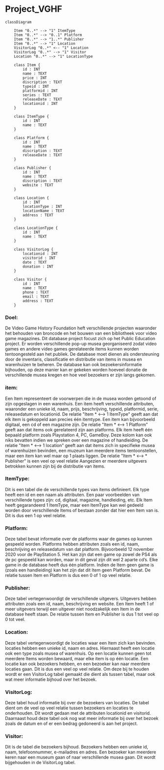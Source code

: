 # Project_VGHF

``` mermaid
classDiagram

    Item "0..*" --> "1" ItemType
    Item "0..*" --> "0..1" Platform
    Item "0..*" --> "1..*" Publisher
    Item "0..*" --> "1" Location
    VisitorLog "0..*" <-- "1" Location
    VisitorLog "0..*" --> "1" Visitor
    Location "0..*" --> "1" LocationType

    class Item {
        id : INT
        name : TEXT
        price : INT
        discription : TEXT
        typeid : INT
        platformid : INT
        series : TEXT
        releaseDate : TEXT
        locationid : INT
    }

    class ItemType {
        id : INT
        name : TEXT
    }

    class Platform {
        id : INT
        name : TEXT
        discription : TEXT
        releaseDate : TEXT
    }
    
    class Publisher {
        id : INT
        name : TEXT
        discription : TEXT
        website : TEXT
    }
    
    class Location {
        id : INT
        locationType : INT
        locationName : TEXT
        address : TEXT
    }
    
    class LocationType {
        id : INT
        name : TEXT
    }

    class VisitorLog {
        locationid : INT
        visitorid : INT
        date : TEXT
        donation : INT
    }
    
    class Visitor {
        id : INT
        name : TEXT
        phone : TEXT
        email : TEXT
        address : TEXT
    }       
 ```
### Doel:
De Video Game History Foundation heft verschillende projecten waaronder het behouden van broncode en het bouwen van een bibliotheek voor video game magazines. Dit database project focust zich op het Public Education project. Er worden verschillende pop-up musea georganiseerd zodat video games en andere video games gerelateerde items kunnen worden tentoongesteld aan het publiek. De database moet dienen als ondersteuning door de inventaris, classificatie en distributie van items in musea  en warenhuizen te beheren. De database kan ook bezoekersinformatie bijhouden, op deze manier kan er gekeken worden hoeveel donatie de verschillende musea kregen en hoe veel bezoekers er zijn langs gekomen.
 
### item:
Een Item representeert de voorwerpen die in de musea worden getoond of zijn opgeslagen in een warenhuis. Een item heeft verschillende attributen, waaronder een unieke id, naam, prijs, beschrijving, typeid, platformid, serie, releasedatum en locationid. De relatie "Item * <--> 1 ItemType" geeft aan dat elk item is gekoppeld aan precies één itemtype. Een item kan bijvoorbeeld digitaal, een cd of een magazine zijn. De relatie "Item * <--> 1 Platform" geeft aan dat items ook gerelateerd zijn aan platforms. Elk item heeft één bepaald platform zoals Playstation 4, PC, GameBoy. Deze kolom kan ook niks bevatten indien we spreken over een magazine of handleiding. De relatie "Item * <--> 1 location" geeft aan dat items zich in specifieke musea of warenhuizen bevinden, een muzeum kan meerdere items tentoonstellen, maar een item kan wel maar op 1 plaats liggen. De relatie "Item * <--> * Publisher" is een veel op veel relatie Aangezien er meerdere uitgevers betrokken kunnen zijn bij de distributie van items.

### ItemType:
Dit is een tabel die de verschillende types van items definieert. Elk type heeft een id en een naam als attributen. Een paar voorbeelden van verschillende types zijn: cd, digitaal, magazine, handleiding, etc. Elk Item heeft gegarandeerd 1 ItemType, maar een ItemType kan wel gedeeld worden door verschillende Items of bestaan zonder dat hier een Item van is. Dit is dus een 1 op veel relatie.

### Platform:
Deze tabel bevat informatie over de platforms waar de games op kunnen gespeeld worden. Platforms hebben attributen zoals een id, naam, beschrijving en releasedatum van dat platform. Bijvoorbeeld 12 november 2020 voor de PlayStation 5. Het kan zijn dat een game op zowel de PS4 als de pc gespeeld kan worden, maar in dit geval zijn dit wel 2 aparte cd’s. Elke game in de database heeft dus één platform. Indien de Item geen game is (zoals een handleiding) kan het zijn dat dit Item geen Platform bevat. De relatie tussen Item en Platform is dus een 0 of 1 op veel relatie.

### Publisher:
Deze tabel vertegenwoordigt de verschillende uitgevers. Uitgevers hebben attributen zoals een id, naam, beschrijving en website. Een Item heeft 1 of meer uitgevers terwijl een uitgever niet noodzakelijk een Item in de database heeft staan. De relatie tussen Item en Publisher is dus 1 tot veel op 0 tot veel. 

### Location:
Deze tabel vertegenwoordigt de locaties waar een Item zich kan bevinden. locaties hebben een unieke id, naam en adres. Hiernaast heeft een locatie ook een type zoals musea of warenhuis. Op een locatie kunnen geen tot meerdere Items worden bewaard, maar elke item is op één locatie. Een locatie kan ook bezoekers hebben, en een bezoeker kan naar meerdere locaties gaan. Dit is dus een veel op veel relatie. Om deze bij te houden wordt er een VisitorLog tabel gemaakt die dient als tussen tabel, maar ook wat meer informatie bijhoud over het bezoek.

### VisitorLog:
Deze tabel houd informatie bij over de bezoekers van locaties. De tabel dient om de veel op veel relatie tussen bezoekers en locaties te onderhouden. Dit wordt gedaan met de attributen locationid en visitorid. Daarnaast houd deze tabel ook nog wat meer informatie bij over het bezoek zoals de datum en of er een bedrag gedoneerd is aan het project.

### Visitor:
Dit is de tabel die bezoekers bijhoud. Bezoekers hebben een unieke id, naam, telefoonnummer, e-mailadres en adres. Een bezoeker kan meerdere keren naar een museum gaan of naar verschillende musea gaan. Dit wordt bijgehouden in de VisitorLog tabel.

